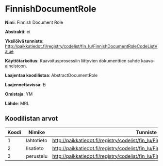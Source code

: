 # FinnishDocumentRole

**Nimi**: Finnish Document Role

**Abstrakti**: ei

**Yksilöivä tunniste**: http://paikkatiedot.fi/registry/codelist/fin_lu/FinnishDocumentRoleCodeListValue

**Käyttötarkoitus**: Kaavoitusprosessiin liittyvien dokumenttien suhde kaava-aineistoon.

**Laajentaa koodilistaa**: AbstractDocumentRole

**Laajennettavissa**: Ei

**Omistaja**: YM

**Lähde**: MRL

## Koodilistan arvot

Koodi     | Nimike           | Tunniste
-----------|------------------|------------
 1       | lahtotieto   | http://paikkatiedot.fi/registry/codelist/fin_lu/FinnishDocumentRoleCodeListValue/1
 2       | lisatieto   | http://paikkatiedot.fi/registry/codelist/fin_lu/FinnishDocumentRoleCodeListValue/2
 3       | perustelu   | http://paikkatiedot.fi/registry/codelist/fin_lu/FinnishDocumentRoleCodeListValue/3

